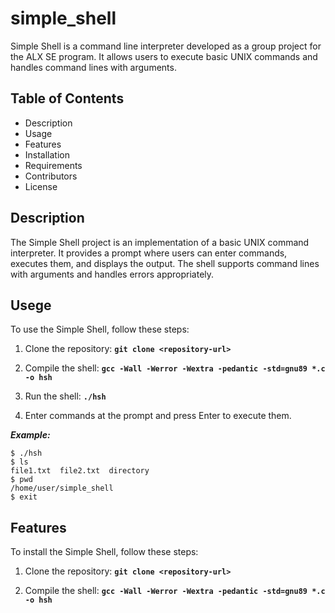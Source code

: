 # simple_shell

Simple Shell is a command line interpreter developed as a group project for the ALX SE program. It allows users to execute basic UNIX commands and handles command lines with arguments.

## Table of Contents

* Description
* Usage
* Features
* Installation
* Requirements
* Contributors
* License

## Description

The Simple Shell project is an implementation of a basic UNIX command interpreter. It provides a prompt where users can enter commands, executes them, and displays the output. The shell supports command lines with arguments and handles errors appropriately.

## Usege

To use the Simple Shell, follow these steps:

1. Clone the repository: **`git clone <repository-url>`**

2. Compile the shell: **`gcc -Wall -Werror -Wextra -pedantic -std=gnu89 *.c -o hsh`**

3. Run the shell: **`./hsh`**

4. Enter commands at the prompt and press Enter to execute them.

***Example:***

```shell
$ ./hsh
$ ls
file1.txt  file2.txt  directory
$ pwd
/home/user/simple_shell
$ exit
```

## Features

To install the Simple Shell, follow these steps:

1. Clone the repository: **`git clone <repository-url>`**

2. Compile the shell: **`gcc -Wall -Werror -Wextra -pedantic -std=gnu89 *.c -o hsh`**

